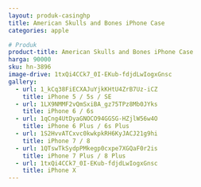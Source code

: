```yaml
---
layout: produk-casinghp
title: American Skulls and Bones iPhone Case
categories: apple

# Produk
product-title: American Skulls and Bones iPhone Case
harga: 90000
sku: hn-3896
image-drive: 1txQi4CCk7_0I-EKub-fdjdLwIogxGnsc
gallery:
  - url: 1_kCq38FiECXAJuYjkKHtU4ZrB7Uz-iCZ
    title: iPhone 5 / 5s / SE
  - url: 1LX9NMMF2vQmSxiBA_gz75TPz8Mb0JYks
    title: iPhone 6 / 6s
  - url: 1qCng4UtDyaGNOCO94GGSG-HZjlW56w4O
    title: iPhone 6 Plus / 6s Plus
  - url: 1S2HvvATCxvc0kwkpkRH6KyJACJ21g9hi
    title: iPhone 7 / 8
  - url: 1QTswTkSydpPMkegp0cxpe7XGQaF0r2is
    title: iPhone 7 Plus / 8 Plus
  - url: 1txQi4CCk7_0I-EKub-fdjdLwIogxGnsc
    title: iPhone X
---
```

